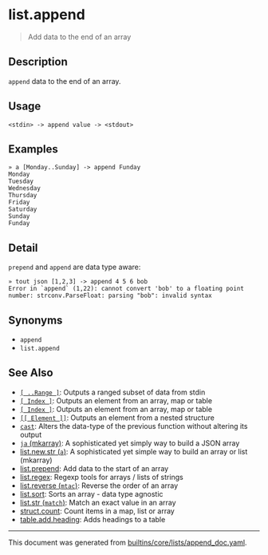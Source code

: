 # list.append

> Add data to the end of an array

## Description

`append` data to the end of an array.

## Usage

```
<stdin> -> append value -> <stdout>
```

## Examples

```
» a [Monday..Sunday] -> append Funday
Monday
Tuesday
Wednesday
Thursday
Friday
Saturday
Sunday
Funday
```

## Detail

`prepend` and `append` are data type aware:

```
» tout json [1,2,3] -> append 4 5 6 bob
Error in `append` (1,22): cannot convert 'bob' to a floating point number: strconv.ParseFloat: parsing "bob": invalid syntax
```

## Synonyms

* `append`
* `list.append`


## See Also

* [`[ ..Range ]`](../parser/range.md):
  Outputs a ranged subset of data from stdin
* [`[ Index ]`](../parser/item-index.md):
  Outputs an element from an array, map or table
* [`[ Index ]`](../parser/item-index.md):
  Outputs an element from an array, map or table
* [`[[ Element ]]`](../parser/element.md):
  Outputs an element from a nested structure
* [`cast`](../commands/cast.md):
  Alters the data-type of the previous function without altering its output
* [`ja` (mkarray)](../commands/ja.md):
  A sophisticated yet simply way to build a JSON array
* [list.new.str (`a`)](../commands/a.md):
  A sophisticated yet simple way to build an array or list (mkarray)
* [list.prepend](../commands/prepend.md):
  Add data to the start of an array
* [list.regex](../commands/regexp.md):
  Regexp tools for arrays / lists of strings
* [list.reverse (`mtac`)](../commands/mtac.md):
  Reverse the order of an array
* [list.sort](../commands/msort.md):
  Sorts an array - data type agnostic
* [list.str (`match`)](../commands/match.md):
  Match an exact value in an array
* [struct.count](../commands/count.md):
  Count items in a map, list or array
* [table.add.heading](../commands/addheading.md):
  Adds headings to a table

<hr/>

This document was generated from [builtins/core/lists/append_doc.yaml](https://github.com/lmorg/murex/blob/master/builtins/core/lists/append_doc.yaml).